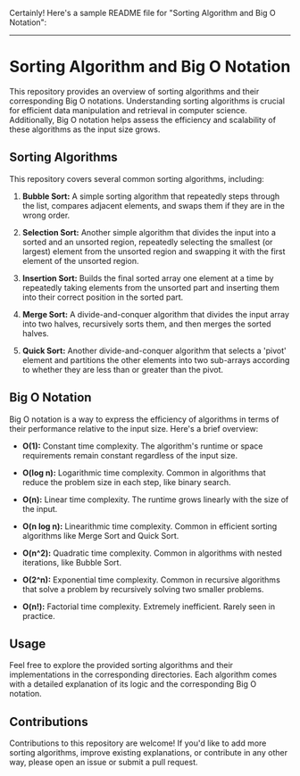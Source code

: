 Certainly! Here's a sample README file for "Sorting Algorithm and Big O Notation":

---

# Sorting Algorithm and Big O Notation

This repository provides an overview of sorting algorithms and their corresponding Big O notations. Understanding sorting algorithms is crucial for efficient data manipulation and retrieval in computer science. Additionally, Big O notation helps assess the efficiency and scalability of these algorithms as the input size grows.

## Sorting Algorithms

This repository covers several common sorting algorithms, including:

1. **Bubble Sort:** A simple sorting algorithm that repeatedly steps through the list, compares adjacent elements, and swaps them if they are in the wrong order.

2. **Selection Sort:** Another simple algorithm that divides the input into a sorted and an unsorted region, repeatedly selecting the smallest (or largest) element from the unsorted region and swapping it with the first element of the unsorted region.

3. **Insertion Sort:** Builds the final sorted array one element at a time by repeatedly taking elements from the unsorted part and inserting them into their correct position in the sorted part.

4. **Merge Sort:** A divide-and-conquer algorithm that divides the input array into two halves, recursively sorts them, and then merges the sorted halves.

5. **Quick Sort:** Another divide-and-conquer algorithm that selects a 'pivot' element and partitions the other elements into two sub-arrays according to whether they are less than or greater than the pivot.

## Big O Notation

Big O notation is a way to express the efficiency of algorithms in terms of their performance relative to the input size. Here's a brief overview:

- **O(1):** Constant time complexity. The algorithm's runtime or space requirements remain constant regardless of the input size.

- **O(log n):** Logarithmic time complexity. Common in algorithms that reduce the problem size in each step, like binary search.

- **O(n):** Linear time complexity. The runtime grows linearly with the size of the input.

- **O(n log n):** Linearithmic time complexity. Common in efficient sorting algorithms like Merge Sort and Quick Sort.

- **O(n^2):** Quadratic time complexity. Common in algorithms with nested iterations, like Bubble Sort.

- **O(2^n):** Exponential time complexity. Common in recursive algorithms that solve a problem by recursively solving two smaller problems.

- **O(n!):** Factorial time complexity. Extremely inefficient. Rarely seen in practice.

## Usage

Feel free to explore the provided sorting algorithms and their implementations in the corresponding directories. Each algorithm comes with a detailed explanation of its logic and the corresponding Big O notation.

## Contributions

Contributions to this repository are welcome! If you'd like to add more sorting algorithms, improve existing explanations, or contribute in any other way, please open an issue or submit a pull request.
